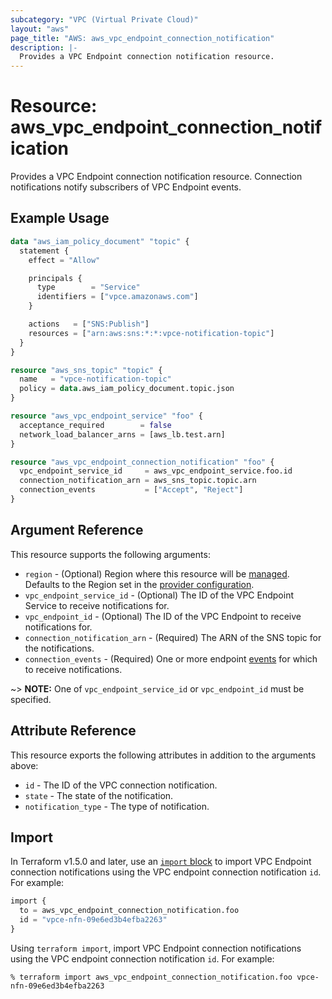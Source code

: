 ```yaml
---
subcategory: "VPC (Virtual Private Cloud)"
layout: "aws"
page_title: "AWS: aws_vpc_endpoint_connection_notification"
description: |-
  Provides a VPC Endpoint connection notification resource.
---
```


# Resource: aws_vpc_endpoint_connection_notification

Provides a VPC Endpoint connection notification resource.
Connection notifications notify subscribers of VPC Endpoint events.

## Example Usage

```terraform
data "aws_iam_policy_document" "topic" {
  statement {
    effect = "Allow"

    principals {
      type        = "Service"
      identifiers = ["vpce.amazonaws.com"]
    }

    actions   = ["SNS:Publish"]
    resources = ["arn:aws:sns:*:*:vpce-notification-topic"]
  }
}

resource "aws_sns_topic" "topic" {
  name   = "vpce-notification-topic"
  policy = data.aws_iam_policy_document.topic.json
}

resource "aws_vpc_endpoint_service" "foo" {
  acceptance_required        = false
  network_load_balancer_arns = [aws_lb.test.arn]
}

resource "aws_vpc_endpoint_connection_notification" "foo" {
  vpc_endpoint_service_id     = aws_vpc_endpoint_service.foo.id
  connection_notification_arn = aws_sns_topic.topic.arn
  connection_events           = ["Accept", "Reject"]
}
```

## Argument Reference

This resource supports the following arguments:

* `region` - (Optional) Region where this resource will be [managed](https://docs.aws.amazon.com/general/latest/gr/rande.html#regional-endpoints). Defaults to the Region set in the [provider configuration](https://registry.terraform.io/providers/hashicorp/aws/latest/docs#aws-configuration-reference).
* `vpc_endpoint_service_id` - (Optional) The ID of the VPC Endpoint Service to receive notifications for.
* `vpc_endpoint_id` - (Optional) The ID of the VPC Endpoint to receive notifications for.
* `connection_notification_arn` - (Required) The ARN of the SNS topic for the notifications.
* `connection_events` - (Required) One or more endpoint [events](https://docs.aws.amazon.com/AWSEC2/latest/APIReference/API_CreateVpcEndpointConnectionNotification.html#API_CreateVpcEndpointConnectionNotification_RequestParameters) for which to receive notifications.

~> **NOTE:** One of `vpc_endpoint_service_id` or `vpc_endpoint_id` must be specified.

## Attribute Reference

This resource exports the following attributes in addition to the arguments above:

* `id` - The ID of the VPC connection notification.
* `state` - The state of the notification.
* `notification_type` - The type of notification.

## Import

In Terraform v1.5.0 and later, use an [`import` block](https://developer.hashicorp.com/terraform/language/import) to import VPC Endpoint connection notifications using the VPC endpoint connection notification `id`. For example:

```terraform
import {
  to = aws_vpc_endpoint_connection_notification.foo
  id = "vpce-nfn-09e6ed3b4efba2263"
}
```

Using `terraform import`, import VPC Endpoint connection notifications using the VPC endpoint connection notification `id`. For example:

```console
% terraform import aws_vpc_endpoint_connection_notification.foo vpce-nfn-09e6ed3b4efba2263
```
